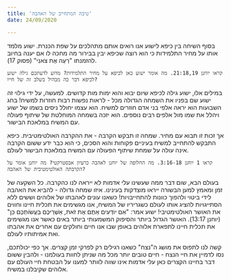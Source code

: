 ```yaml
---
title: 'טיבה המתחייב של האהבה'
date: 24/09/2020

---
```


בסוף השיחה בין כיפא לישוע אנו רואים אותם מתהלכים על שפת הכנרת. ישוע מלמד אותו על מחיר התלמידות כי הוא רוצה שכיפא יבין בבירור מה מחכה לו אם יענה בחיוב להזמנתו "רְעֵה אֶת צֹאנִי" (פסוק 17).

`קראו יוחנן 21:18,19. מה אומר ישוע כאן לכיפא על מחיר התלמידות? מדוע לדעתכם גילה ישוע לכיפא דבר כה מבהיל בשלב זה של חייו?`

במילים אלו, ישוע גילה לכיפא שיום יבוא והוא ימות מות קדושים. למעשה, על ידי גילוי זה ישוע שם בפניו את השמחה הגדולה מכל - לראות נפשות רבות חוזרות למשיח! בחג השבועות הוא יראה אלפי בני אדם חוזרים למשיח. הוא עצמו יחולל ניסים בשמו של ישוע ויהלל את שמו מול אלפים רבים נוספים. הוא יזכה בשמחה המוחלטת של שיתוף פעולה עם המשיח במלאכת הבישור.

אך זכות זו תבוא עם מחיר. שמחה זו תבקש הקרבה - את ההקרבה האולטימטיבית. כיפא התבקש להתחייב למשיח בעיניים פקוחות והוא הסכים, כי הוא כבר ידע ששום הקרבה אינה עולה על שמחת שיתוף הפעולה עם המשיח במלאכת הבישור לעולם.

`קראו 1 יוחנן 3:16-18. מה החלופה של יוחנן לאהבה כרעיון אבסטרקטי? מה יוחנן אומר על הקרבתה האולטימטיבית של האהבה?`

בעולם הבא, שום דבר ממה שעשינו עלי אדמות לא ייראה לנו כהקרבה. כל השקעה של זמן ומאמץ למען הבשורה ייראו מוצדקות בעינינו. איזו שמחה גדולה - להביא את האהבה לידי ביטוי ולהפוך כוונות להתחייבויות! כשאנו עונים לאהבתו של אלוהים וששים ללא הסתייגויות להציג אותו לעולם כשגריריו של המשיח, אנו מגשימים את תכלית חיינו וחווים את האושר האולטימטיבי! ישוע אמר: "אִם יוֹדְעִים אַתֶּם אֶת זֹאת, אַשְׁרֵיכֶם בַּעֲשׂוֹתְכֶם כֵּן" (יוחנן 13:17). האושר הגדול ביותר והסיפוק המשמעותי ביותר באים כאשר אנו מגשימים את תכלית חיינו לתפארת אלוהים באופן שבו אנו חיים וחולקים עם אחרים את אהבתו ואת אמיתותיו לעולם.

קשה לנו לתפוס את מושג ה"נצח" כשאנו רגילים רק לפרקי זמן קצרים. אך כפי יכולתכם, נסו לדמיין את חיי הנצח - חיים טובים יותר מכל מה שניתן לחוות בעולמנו - ולהבין ששום דבר בחיינו הקצרים כאן עלי אדמות אינו שווה לוותר למענו על הבטחת חיי העולם עם אלוהים שקיבלנו במשיח.